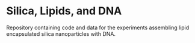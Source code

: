 # Silica, Lipids, and DNA 
Repository containing code and data for the experiments assembling lipid encapsulated silica nanoparticles with DNA. 